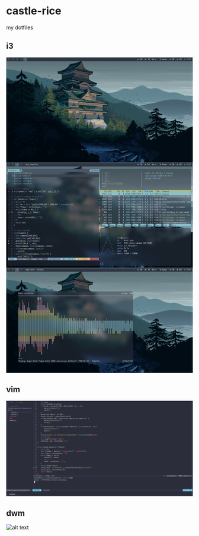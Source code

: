 # castle-rice
my dotfiles

## i3
![alt text](https://github.com/hoomanist/castle-rice/blob/master/out.jpg?raw=true)
## vim
![alt text](https://raw.githubusercontent.com/hoomanist/castle-rice/master/2020-09-13_11-49.png)
## dwm
![alt text](https://github.com/hoomanist/dotfiles/raw/master/2020-10-01-133007_1366x768_scrot.png)
